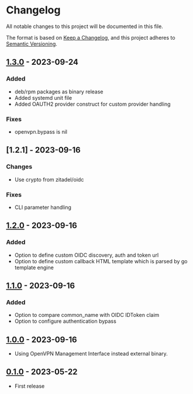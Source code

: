 # Changelog

All notable changes to this project will be documented in this file.

The format is based on [Keep a Changelog](https://keepachangelog.com/en/1.0.0/),
and this project adheres to [Semantic Versioning](https://semver.org/spec/v2.0.0.html).

## [1.3.0] - 2023-09-24

### Added

- deb/rpm packages as binary release
- Added systemd unit file
- Added OAUTH2 provider construct for custom provider handling

### Fixes

- openvpn.bypass is nil

## [1.2.1] - 2023-09-16

### Changes

- Use crypto from zitadel/oidc

### Fixes

- CLI parameter handling

## [1.2.0] - 2023-09-16

### Added

- Option to define custom OIDC discovery, auth and token url
- Option to define custom callback HTML template which is parsed by go template engine

## [1.1.0] - 2023-09-16

### Added

- Option to compare common_name with OIDC IDToken claim
- Option to configure authentication bypass

## [1.0.0] - 2023-09-16

- Using OpenVPN Management Interface instead external binary.

## [0.1.0] - 2023-05-22

- First release

[Unreleased]: https://github.com/jkroepke/openvpn-auth-oauth2/compare/v1.2.0...HEAD
[1.3.0]: https://github.com/jkroepke/openvpn-auth-oauth2/releases/tag/v1.3.0
[1.2.0]: https://github.com/jkroepke/openvpn-auth-oauth2/releases/tag/v1.2.0
[1.1.0]: https://github.com/jkroepke/openvpn-auth-oauth2/releases/tag/v1.1.0
[1.0.0]: https://github.com/jkroepke/openvpn-auth-oauth2/releases/tag/v1.0.0
[0.1.0]: https://github.com/jkroepke/openvpn-auth-oauth2/releases/tag/v0.1.0
